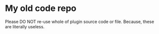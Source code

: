 # My old code repo
Please DO NOT re-use whole of plugin source code or file. Because, these are literally useless.
